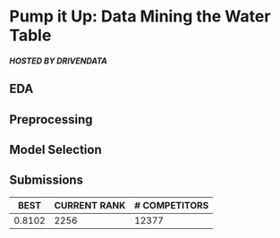 # Pump it Up: Data Mining the Water Table
##### _HOSTED BY DRIVENDATA_

## EDA



## Preprocessing



## Model Selection



## Submissions

| BEST | CURRENT RANK | # COMPETITORS |
| ------ | ------ | ------ |
| 0.8102 | 2256 | 12377|
